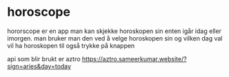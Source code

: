 # horoscope

hororscope er en app man kan skjekke horoskopen sin enten igår idag eller imorgen.
man bruker man den ved å velge horoskopen sin og vilken dag val vil ha horoskopen til også trykke på knappen

api som blir brukt er aztro https://aztro.sameerkumar.website/?sign=aries&day=today
